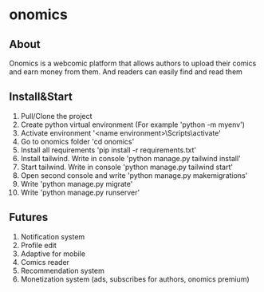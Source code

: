 # onomics

## About
Onomics is a webcomic platform that allows authors to upload their comics and earn money from them. And readers can easily find and read them
## Install&Start
1. Pull/Clone the project
2. Create python virtual environment (For example 'python -m myenv')
3. Activate environment '\<name environment\>\Scripts\activate'
4. Go to onomics folder 'cd onomics'
5. Install all requirements 'pip install -r requirements.txt'
6. Install tailwind. Write in console 'python manage.py tailwind install' 
7. Start tailwind. Write in console 'python manage.py tailwind start'
8. Open second console and write 'python manage.py makemigrations'
9. Write 'python manage.py migrate'
10. Write 'python manage.py runserver'


## Futures
1. Notification system
2. Profile edit
3. Adaptive for mobile
4. Comics reader
5. Recommendation system
6. Monetization system (ads, subscribes for authors, onomics premium)
